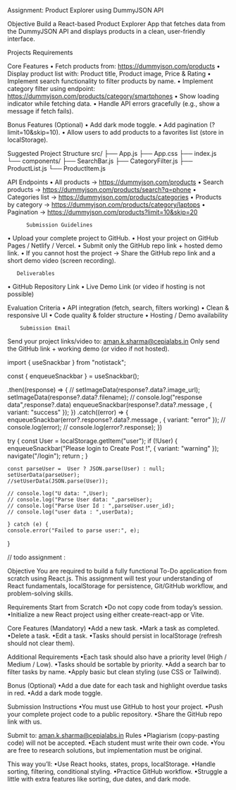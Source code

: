 Assignment: Product Explorer using DummyJSON API

Objective
Build a React-based Product Explorer App that fetches data from the DummyJSON API and displays
products in a clean, user-friendly interface.

Projects Requirements

Core Features
• Fetch products from: https://dummyjson.com/products
• Display product list with: Product title, Product image, Price & Rating
• Implement search functionality to filter products by name.
• Implement category filter using endpoint: https://dummyjson.com/products/category/smartphones
• Show loading indicator while fetching data.
• Handle API errors gracefully (e.g., show a message if fetch fails).

Bonus Features (Optional)
• Add dark mode toggle.
• Add pagination (?limit=10&skip=10).
• Allow users to add products to a favorites list (store in localStorage).

Suggested Project Structure
src/
├── App.js
├── App.css
├── index.js
└── components/
├── SearchBar.js
├── CategoryFilter.js
├── ProductList.js
└── ProductItem.js

API Endpoints
• All products → https://dummyjson.com/products
• Search products → https://dummyjson.com/products/search?q=phone
• Categories list → https://dummyjson.com/products/categories
• Products by category → https://dummyjson.com/products/category/laptops
• Pagination → https://dummyjson.com/products?limit=10&skip=20

          Submission Guidelines

• Upload your complete project to GitHub.
• Host your project on GitHub Pages / Netlify / Vercel.
• Submit only the GitHub repo link + hosted demo link.
• If you cannot host the project → Share the GitHub repo link and a short demo video
(screen recording).

       Deliverables

• GitHub Repository Link
• Live Demo Link (or video if hosting is not possible)

Evaluation Criteria
• API integration (fetch, search, filters working)
• Clean & responsive UI
• Code quality & folder structure
• Hosting / Demo availability

        Submission Email

Send your project links/video to: aman.k.sharma@cepialabs.in
Only send the GitHub link + working demo (or video if not hosted).

import { useSnackbar } from "notistack";

const { enqueueSnackbar } = useSnackbar();

.then((response) => {
// setImageData(response?.data?.image_url);
setImageData(response?.data?.filename);
// console.log("response data",response?.data)
enqueueSnackbar(response?.data?.message , { variant: "success" });
})
.catch((error) => {
enqueueSnackbar(error?.response?.data?.message , { variant: "error" });
// console.log(error);
// console.log(error?.response);
})

try {
const User = localStorage.getItem("user");
if (!User) {
enqueueSnackbar("Please login to Create Post !", { variant: "warning" });
navigate("/login");
return ;
}

    const parseUser =  User ? JSON.parse(User) : null;
    setUserData(parseUser);
    //setUserData(JSON.parse(User));

    // console.log("U data: ",User);
    // console.log("Parse User data: ",parseUser);
    // console.log("Parse User Id : ",parseUser.user_id);
    // console.log("user data : ",userData);

    } catch (e) {
    console.error("Failed to parse user:", e);

}

// todo assignment :

Objective
You are required to build a fully functional To-Do application from scratch using React.js. This assignment will test your understanding of React fundamentals, localStorage for persistence, Git/GitHub workflow, and problem-solving skills.

Requirements
Start from Scratch
•Do not copy code from today’s session.
•Initialize a new React project using either create-react-app or Vite.

Core Features (Mandatory)
•Add a new task.
•Mark a task as completed.
•Delete a task.
•Edit a task.
•Tasks should persist in localStorage (refresh should not clear them).

Additional Requirements
•Each task should also have a priority level (High / Medium / Low).
•Tasks should be sortable by priority.
•Add a search bar to filter tasks by name.
•Apply basic but clean styling (use CSS or Tailwind).

Bonus (Optional)
•Add a due date for each task and highlight overdue tasks in red.
•Add a dark mode toggle.

Submission Instructions
•You must use GitHub to host your project.
•Push your complete project code to a public repository.
•Share the GitHub repo link with us.

Submit to: aman.k.sharma@cepialabs.in
Rules
•Plagiarism (copy-pasting code) will not be accepted.
•Each student must write their own code.
•You are free to research solutions, but implementation must be original.

This way you’ll:
•Use React hooks, states, props, localStorage.
•Handle sorting, filtering, conditional styling.
•Practice GitHub workflow.
•Struggle a little with extra features like sorting, due dates, and dark mode.
